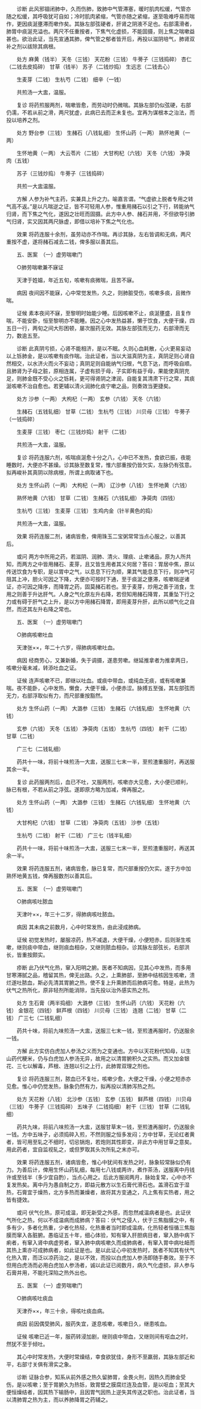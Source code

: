 <!-- { "loadSidebar": true } -->
　　诊断 此风邪锢闭肺中，久而伤肺，致肺中气管滞塞，暖时肌肉松缓，气管亦随之松缓，其呼吸犹可自如；冷时肌肉紧缩，气管亦随之紧缩，遂至吸难呼易而喘作，更因痰涎壅滞而嗽作矣。其脉左部弦硬者，肝肾之阴液不足也。右部濡滑者，肺胃中痰涎充溢也。两尺不任重按者，下焦气化虚损，不能固摄，则上焦之喘嗽益甚也。欲治此证，当先宣通其肺，俾气管之郁者皆开后，再投以滋阴培气，肺肾双补之剂以祓除其病根。

　　处方 麻黄（钱半） 天冬（三钱） 天花粉（三钱） 牛蒡子（三钱捣碎） 杏仁（二钱去皮捣碎） 甘草（钱半） 苏子（二钱炒捣） 生远志（二钱去心）

　　生麦芽（二钱） 生杭芍（二钱） 细辛（一钱）

　　共煎汤一大盅，温服。

　　复诊 将药煎服两剂，喘嗽皆愈，而劳动时仍微喘。其脉左部仍似弦硬，右部仍濡，不若从前之滑，两尺犹虚，此病已去而正未复也。宜再为谋根本之治法，而投以培养之剂。

　　处方 野台参（三钱） 生赭石（八钱轧细） 生怀山药（一两） 熟怀地黄（一两）

　　生怀地黄（一两） 大云苓片（二钱） 大甘枸杞（六钱） 天冬（六钱） 净萸肉（五钱）

　　苏子（三钱炒捣） 牛蒡子（三钱捣碎）

　　共煎一大盅温服。

　　方解 人参为补气主药，实兼具上升之力。喻嘉言谓。“气虚欲上脱者专用之转气高不返。”是以凡喘逆之证，皆不可轻用人参，惟重用赭石以引之下行，转能纳气归肾，而下焦之气化，遂因之壮旺而固摄。此方中人参、赭石并用，不但欲导引肺气归肾，实又因其两尺脉虚，即借以培补下焦之气化也。

　　效果 将药连服十余剂，虽劳动亦不作喘。再诊其脉，左右皆调和无病，两尺重按不虚，遂将赭石减去二钱，俾多服以善其后。

　　五、医案　（一）虚劳喘嗽门

　　○肺劳喘嗽兼不寐证

　　天津于姓媪，年近五旬，咳嗽有痰微喘，且苦不寐。

　　病因 夜间因不能寐，心中常觉发热，久之，则肺脏受伤，咳嗽多痰，且微作喘。

　　证候 素本夜间不寐，至黎明时始能少睡。后因咳嗽不止，痰涎壅盛，且复作喘，不能安卧，恒至黎明亦不能睡。因之心中发热益甚，懒于饮食，大便干燥，四五日一行，两旬之间大形困顿，屡次服药无效。其脉左部弦而无力，右部滑而无力，数逾五至。

　　诊断 此真阴亏损，心肾不能相济，是以不眠。久则心血耗散，心火更易妄动以上铄肺金，是以咳嗽有痰作喘。治此证者，当以大滋真阴为主，真阴足则心肾自然相交，以水济火而火不妄动；真阴足则自能纳气归根，气息下达，而呼吸自顺。且肺肾为子母之脏，原相连属，子虚有损于母，子实即有益于母，果能使真阴充足，则肺金既不受心火之铄耗，更可得肾阴之津润，自能复其清肃下行之常，其痰涎咳嗽不治自愈也。若更辅以清火润肺化痰宁嗽之品，则奏效当更捷矣。

　　处方 沙参（一两） 大枸杞（一两） 玄参（六钱） 天冬（六钱）

　　生赭石（五钱轧细） 甘草（二钱） 生杭芍（三钱） 川贝母（三钱） 牛蒡子（一钱捣碎）

　　生麦芽（三钱） 枣仁（三钱炒捣） 射干（二钱）

　　共煎汤一大盅，温服。

　　复诊 将药连服六剂，咳喘痰涎愈十分之八，心中已不发热，食欲已振，夜能睡数时，大便亦不甚燥。诊其脉至数复常，惟六部重按仍皆欠实，左脉仍有弦意。拟再峻补其真阴以除病根，所谓上病取诸下也。

　　处方 生怀山药（一两） 大枸杞（一两） 辽沙参（八钱） 生怀地黄（六钱）

　　熟怀地黄（六钱） 甘草（二钱） 生赭石（六钱轧细） 净萸肉（四钱）

　　生杭芍（三钱） 生麦芽（三钱） 生鸡内金（针半黄色的捣）

　　共煎汤一大盅，温服。

　　效果 将药连服二剂，诸病皆愈，俾用珠玉二宝粥常常当点心服之，以善其后。

　　或问 两方中所用之药，若滋阴、润肺、清火、理痰、止嗽诸品，原为人所共知，而两方之中皆用赭石、麦芽，且又皆生用者其义何居？答曰：胃居中焦，原以传送饮食为专职，是以胃中之气，以息息下行为顺，果其气能息息下行，则冲气可阻其上冲，胆火可因之下降，大便亦可按时下通，至于痰涎之壅滞，咳嗽喘逆诸证，亦可因之降序，而降胃之药，固莫赭石若也。至于麦芽，炒用之善于消食，生用之则善于升达肝气。人身之气化原左升右降，若但知用赭石降胃，其重坠下行之力或有碍于肝气之上升，是以方中用赭石降胃，即用麦芽升肝，此所以顺气化之自然，而还其左升右降之常也。

　　五、医案　（一）虚劳喘嗽门

　　○肺病咳嗽吐血

　　天津张××，年二十六岁，得肺病咳嗽吐血。

　　病因 经商劳心，又兼新婚，失于调摄，遂患劳嗽。继延推拿者为推拿两日，咳嗽分毫未减，转添吐血之证。

　　证候 连声咳嗽不已，即继以吐血。或痰中带血，或纯血无痰，或有咳嗽兼喘。夜不能卧，心中发热，懒食，大便干燥，小便赤涩。脉搏五至强，其左部弦而无力，右部浮取似有力，而尺部重按豁然。

　　处方 生怀山药（一两） 大潞参（三钱） 生赭石（六钱轧细） 生怀地黄（六钱）

　　玄参（六钱） 天冬（五钱） 净萸肉（五钱） 生杭芍（四钱） 射干（二钱） 甘草（二钱）

　　广三七（二钱轧细）

　　药共十一味，将前十味煎汤一大盅，送服三七末一半，至煎渣重服时，再送服其余一半。

　　复诊 此药服两剂后，血已不吐，又服两剂，咳嗽亦大见愈，大小便已顺利，脉已有根，不若从前之浮弦。遂即原方略为加减，俾再服之。

　　处方 生怀山药（一两） 大潞参（三钱） 生赭石（六钱轧细） 生怀地黄（六钱）

　　大甘枸杞（六钱） 甘草（二钱） 净萸肉（五钱） 沙参（五钱）

　　生杭芍（二钱） 射干（二钱） 广三七（钱半轧细）

　　药共十一味，将前十味煎汤一大盅，送服三七末一半，至煎渣重服时，再送其余一半。

　　效果 将药连服五剂，诸病皆愈，脉已复常，而尺部重按仍欠实。遂于方中加熟怀地黄五钱，俾再服数剂以善其后。

　　五、医案　（一）虚劳喘嗽门

　　○肺病咳吐脓血

　　天津叶××，年三十二岁，得肺病咳吐脓血。

　　病因 其未病之前数月，心中时常发热，由此浸成肺病。

　　证候 初觉发热时，屡服凉药，热不减退，大便干燥，小便短赤，后则渐生咳嗽，继则痰中带血，继则痰血相杂，又继则脓血相杂。诊其脉左部弦长，右部洪长，皆重按颇实。

　　疹断 此乃伏气化热，窜入阳明之腑。医者不知病因，见其心中发热，而多用甘寒滞腻之品，稽留其热，俾无出路。久之，上熏肺部，至肺中结核因生咳嗽，溃烂遂吐脓血，斯必先清其胃腑之热，使不复上升熏肺而后肺病可愈。特是，此热为伏气之热所化，原非轻剂所能消除，当先投以治外感实热之剂。

　　处方 生石膏（两半捣细） 大潞参（三钱） 生怀山药（六钱） 天花粉（六钱） 金银花（四钱） 鲜芦根（四钱） 川贝母（三钱） 连翘（二钱） 甘草（二钱） 广三七（二钱轧细）

　　药共十味，将前九味煎汤一大盅，送服三七末一钱，至煎渣再服时，仍送服余一钱。

　　方解 此方实仿白虎加人参汤之义而为之变通也。方中以天花粉代知母，以生山药代粳米，仍与白虎加人参汤无异，故用之以清胃腑积久之实热。而又加金银花、三七以解毒，芦根、连翘以引之上行，此肺胃双理之剂也。

　　复诊 将药连服三剂，脓血已不复吐，咳嗽少愈，大便之干燥，小便之短赤亦见愈。惟心中仍觉发热，脉象仍然有力，拟再投以清肺泻热之剂。

　　处方 天花粉（八钱） 北沙参（五钱） 玄参（五钱） 鲜芦根（四钱） 川贝母（三钱） 牛蒡子（三钱捣碎） 五味子（二钱捣细） 射干（三钱） 甘草（二钱轧细）

　　药共九味，将前八味煎汤一大盅，送服甘草末一钱，至煎渣再服时，仍送服余一钱。方中五味子，必须捣碎入煎，不然则服之恒多发闷；方中甘草，无论红者黄者，皆可用至轧之不细时，切忌锅炮，若炮则其性即变，非此方中用甘草之意矣。用此药者，宜自监视轧之，或但罗取其头次所轧之末亦可。

　　效果 将药连服五剂，诸病皆愈，惟心中犹间有发热之时，脉象较常脉似仍有力。为善后计，俾用生怀山药轧细，每用七八钱或两许，煮作茶汤，送服离中丹钱许或至钱半（多少宜自酌），当点心用之。后此方服阅两月，脉始复常，心中亦不复发热矣。离中丹为愚自制之方，即益元散方以生石膏代滑石也。盖滑石宜于湿热，石膏宜于燥热，北方多热而兼燥者，故将其方变通之，凡上焦有实热者，用之皆有捷效。

　　或问 伏气化热，原可成温，即无新受之外感，而忽然咸温病者是也。此证伏气所化之热，何以不成温病而成肺病？答曰：伏气之侵人，伏于三焦脂膜之中，有多有少，多者化热重，少者化热轻，化热重者当时即成温病，化热轻者恒循三焦脂膜而窜入各脏腑。愚临证五十年，细心体验，知有窜入肝胆病目者，窜入肠中病下痢者，有窜入肾中病虚劳者，窜入肺中病咳嗽久而成肺病者，有窜入胃中病吐衄而其热上熏亦可成肺病者，如此证是也。是以此证心中初发热时，医者不知其有伏气化热入胃，而泛以凉药治之，是以不效，而投以白虎加人参汤即随手奏效。至于不但用白虎汤而必用白虎加人参汤者，诚以此证已阅数月，病久气化虚损，非人参与石膏并用，不能托深陷之热外出也。

　　五、医案　（一）虚劳喘嗽门

　　○肺病咳吐痰血

　　天津乔××，年三十余，得咳吐痰血病。

　　病因 前因偶受肺风，服药失宜，遂息咳嗽，咳嗽日久，继患咳血。

　　证候 咳嗽已近一年，服药转浸加剧，继则痰中带血，又继则间有呕血之时，然犹不至于倾吐。

　　其心中时常发热，大便时常燥结，幸食欲犹佳，身形不至羸弱，其脉左部近和平，右部寸关俱有滑实之象。

　　诊断 证脉合参，知系从前外感之热久留肺胃，金畏火刑，因热久而肺金受伤，是以咳嗽；至于胃腑久为热铄，致胃壁之膜腐烂连及血管，是以呕血；至其大便恒燥结者，因其热下输肠中，且因胃气因热上逆失其传送之职也。治此证者，当以清肺胃之热为主，而以养肺降胃之药辅之。

